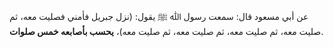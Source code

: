 عن أبي مسعود قال: سمعت رسول ﷲ ﷺ يقول: (نزل جبريل فأمني فصليت معه، ثم صليت معه، ثم صليت معه، ثم صليت معه، ثم صليت معه)، **يحسب بأصابعه خمس صلوات**.